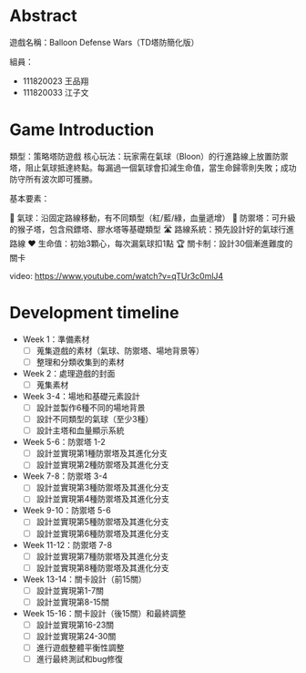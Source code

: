 # Abstract

遊戲名稱：Balloon Defense Wars（TD塔防簡化版）

組員：

- 111820023 王品翔
- 111820033 江子文

# Game Introduction

類型：策略塔防遊戲
核心玩法：玩家需在氣球（Bloon）的行進路線上放置防禦塔，阻止氣球抵達終點。每漏過一個氣球會扣減生命值，當生命歸零則失敗；成功防守所有波次即可獲勝。

基本要素：

🎈 氣球：沿固定路線移動，有不同類型（紅/藍/綠，血量遞增）
🐒 防禦塔：可升級的猴子塔，包含飛鏢塔、膠水塔等基礎類型
🛣️ 路線系統：預先設計好的氣球行進路線
❤️ 生命值：初始3顆心，每次漏氣球扣1點
🏆 關卡制：設計30個漸進難度的關卡

video: https://www.youtube.com/watch?v=qTUr3c0mlJ4

# Development timeline

- Week 1：準備素材
  - [ ] 蒐集遊戲的素材（氣球、防禦塔、場地背景等）
  - [ ] 整理和分類收集到的素材

- Week 2：處理遊戲的封面
  - [ ] 蒐集素材

- Week 3-4：場地和基礎元素設計
  - [ ] 設計並製作6種不同的場地背景
  - [ ] 設計不同類型的氣球（至少3種）
  - [ ] 設計主塔和血量顯示系統

- Week 5-6：防禦塔 1-2
  - [ ] 設計並實現第1種防禦塔及其進化分支
  - [ ] 設計並實現第2種防禦塔及其進化分支

- Week 7-8：防禦塔 3-4
  - [ ] 設計並實現第3種防禦塔及其進化分支
  - [ ] 設計並實現第4種防禦塔及其進化分支

- Week 9-10：防禦塔 5-6
  - [ ] 設計並實現第5種防禦塔及其進化分支
  - [ ] 設計並實現第6種防禦塔及其進化分支

- Week 11-12：防禦塔 7-8
  - [ ] 設計並實現第7種防禦塔及其進化分支
  - [ ] 設計並實現第8種防禦塔及其進化分支

- Week 13-14：關卡設計（前15關）
  - [ ] 設計並實現第1-7關
  - [ ] 設計並實現第8-15關

- Week 15-16：關卡設計（後15關）和最終調整
  - [ ] 設計並實現第16-23關
  - [ ] 設計並實現第24-30關
  - [ ] 進行遊戲整體平衡性調整
  - [ ] 進行最終測試和bug修復
